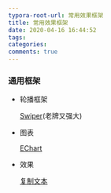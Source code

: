 ```yaml
---
typora-root-url: 常用效果框架
title: 常用效果框架
date: 2020-04-16 16:44:52
tags:
categories:
comments: true
---
```




### 通用框架

* 轮播框架

  [Swiper](https://www.swiper.com.cn/)(老牌又强大)

* 图表

  [EChart](https://www.echartsjs.com/zh/index.html)

* 效果

  [复制文本](http://www.clipboardjs.cn/)